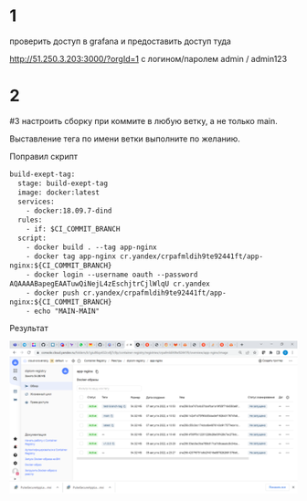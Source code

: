 # 1

проверить доступ в grafana и предоставить доступ туда

http://51.250.3.203:3000/?orgId=1 с логином/паролем admin / admin123

# 2


#3  настроить сборку при коммите в любую ветку, а не только main. 

Выставление тега по имени ветки выполните по желанию.

Поправил скрипт

    build-exept-tag:
      stage: build-exept-tag
      image: docker:latest
      services:
        - docker:18.09.7-dind
      rules:
        - if: $CI_COMMIT_BRANCH 
      script:
        - docker build . --tag app-nginx
        - docker tag app-nginx cr.yandex/crpafmldih9te92441ft/app-nginx:${CI_COMMIT_BRANCH}
        - docker login --username oauth --password AQAAAABapegEAATuwQiNejL4zEschjtrCjlWlqU cr.yandex
        - docker push cr.yandex/crpafmldih9te92441ft/app-nginx:${CI_COMMIT_BRANCH}
        - echo "MAIN-MAIN"

Результат

![sonar1](https://github.com/olegrovenskiy/diplom-devops-09/blob/main/branch.png)


